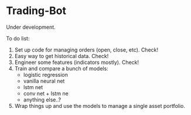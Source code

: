 # Trading-Bot

Under development.

To do list:
1. Set up code for managing orders (open, close, etc). Check!
2. Easy way to get historical data. Check!
3. Engineer some features (indicators mostly). Check! 
3. Train and compare a bunch of models:
   - logistic regression
   - vanilla neural net
   - lstm net
   - conv net + lstm ne
   - anything else..?
2. Wrap things up and use the models to manage a single asset portfolio.
